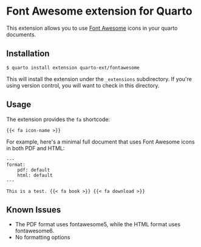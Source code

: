 # Font Awesome extension for Quarto

This extension allows you to use [Font Awesome](https://fontawesome.com/) icons in your quarto documents. 

## Installation

```
$ quarto install extension quarto-ext/fontawesome
```

This will install the extension under the `_extensions` subdirectory.
If you're using version control, you will want to check in this directory.

## Usage

The extension provides the `fa` shortcode:

```
{{< fa icon-name >}}
```

For example, here's a minimal full document that uses Font Awesome icons in both PDF and HTML:

    ---
    format:
        pdf: default
        html: default
    ---

    This is a test. {{< fa book >}} {{< fa download >}}

## Known Issues

* The PDF format uses fontawesome5, while the HTML format uses fontawesome6.
* No formatting options
